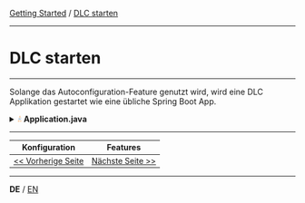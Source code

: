 [Getting Started](../index_de.md) / [DLC starten](run_application_de.md)

---

# DLC starten

---

Solange das Autoconfiguration-Feature genutzt wird, wird eine DLC Applikation gestartet wie eine übliche
Spring Boot App.

<details>
<summary><img style="height: 12px" src="../../icons/java.svg" alt="java"> <b>Application.java</b></summary>

```java
@SpringBootApplication
@EnableDlc(dlcDomainBasePackages = "com.example.domain")
public class SampleApplication {

    public static void main(String[] args) {
        new SpringApplicationBuilder(SampleApplication.class).run(args);
    }
}
```
</details>

---

|              **Konfiguration**               |            **Features**            |
|:--------------------------------------------:|:----------------------------------:|
|  [<< Vorherige Seite](configuration_de.md)   | [Nächste Seite >>](features_de.md) |

---

**DE** / [EN](../../english/guides/run_application_en.md)
